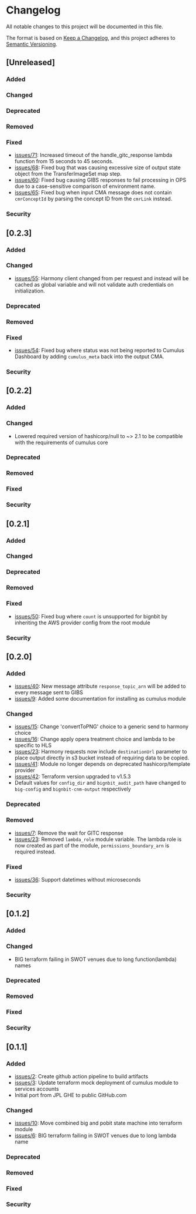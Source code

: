 # Changelog

All notable changes to this project will be documented in this file.

The format is based on [Keep a Changelog](https://keepachangelog.com/en/1.0.0/),
and this project adheres to [Semantic Versioning](https://semver.org/spec/v2.0.0.html).

## [Unreleased]
### Added
### Changed
### Deprecated
### Removed
### Fixed
- [issues/71](https://github.com/podaac/bignbit/issues/71): Increased timeout of the handle_gitc_response lambda function from 15 seconds to 45 seconds.
- [issues/68](https://github.com/podaac/bignbit/issues/68): Fixed bug that was causing excessive size of output state object from the TransferImageSet map step.
- [issues/60](https://github.com/podaac/bignbit/issues/60): Fixed bug causing GIBS responses to fail processing in OPS due to a case-sensitive comparison of environment name.
- [issues/65](https://github.com/podaac/bignbit/issues/65): Fixed bug when input CMA message does not contain `cmrConceptId` by parsing the concept ID from the `cmrLink` instead.
### Security

## [0.2.3]
### Added
### Changed
- [issues/55](https://github.com/podaac/bignbit/issues/55): Harmony client changed from per request and instead will be cached as global variable and will not validate auth credentials on initialization.
### Deprecated
### Removed
### Fixed
- [issues/54](https://github.com/podaac/bignbit/issues/54): Fixed bug where status was not being reported to Cumulus Dashboard by adding `cumulus_meta` back into the output CMA.
### Security

## [0.2.2]
### Added
### Changed
- Lowered required version of hashicorp/null to ~> 2.1 to be compatible with the requirements of cumulus core
### Deprecated
### Removed
### Fixed
### Security

## [0.2.1]
### Added
### Changed
### Deprecated
### Removed
### Fixed
- [issues/50](https://github.com/podaac/bignbit/issues/50): Fixed bug where `count` is unsupported for bignbit by inheriting the AWS provider config from the root module
### Security

## [0.2.0]
### Added
- [issues/40](https://github.com/podaac/bignbit/issues/40): New message attribute `response_topic_arn` will be added to every message sent to GIBS
- [issues/9](https://github.com/podaac/bignbit/issues/9): Added some documentation for installing as cumulus module
### Changed
- [issues/15](https://github.com/podaac/bignbit/issues/15): Change 'convertToPNG' choice to a generic send to harmony choice
- [issues/16](https://github.com/podaac/bignbit/issues/16): Change apply opera treatment choice and lambda to be specific to HLS
- [issues/23](https://github.com/podaac/bignbit/issues/23): Harmony requests now include `destinationUrl` parameter to place output 
  directly in s3 bucket instead of requiring data to be copied.
- [issues/41](https://github.com/podaac/bignbit/issues/41): Module no longer depends on deprecated hashicorp/template provider
- [issues/42](https://github.com/podaac/bignbit/issues/42): Terraform version upgraded to v1.5.3
- Default values for `config_dir` and `bignbit_audit_path` have changed to `big-config` and `bignbit-cnm-output` respectively
### Deprecated 
### Removed
- [issues/7](https://github.com/podaac/bignbit/issues/15): Remove the wait for GITC response
- [issues/23](https://github.com/podaac/bignbit/issues/23): Removed `lambda_role` module variable. The lambda role is now created as part of the module, `permissions_boundary_arn` is required instead.
### Fixed
- [issues/36](https://github.com/podaac/bignbit/issues/36): Support datetimes without microseconds
### Security


## [0.1.2]
### Added
### Changed
- BIG terraform failing in SWOT venues due to long function(lambda) names
### Deprecated
### Removed
### Fixed
### Security


## [0.1.1]
### Added 
- [issues/2](https://github.com/podaac/bignbit/issues/2): Create github action pipeline to build artifacts
- [issues/3](https://github.com/podaac/bignbit/issues/3): Update terraform mock deployment of cumulus module to services accounts
- Initial port from JPL GHE to public GitHub.com
### Changed
- [issues/10](https://github.com/podaac/bignbit/issues/10): Move combined big and pobit state machine into terraform module
- [issues/6](https://github.com/podaac/bignbit/issues/6): BIG terraform failing in SWOT venues due to long lambda name
### Deprecated
### Removed
### Fixed
### Security
